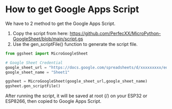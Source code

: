 # How to get Google Apps Script 
We have to 2 method to get the Google Apps Script.
1. Copy the script from 
here: https://github.com/PerfecXX/MicroPython-GoogleSheet/blob/main/script.gs
2. Use the gen_scriptFile() function to generate the script file.
```python
from ggsheet import MicroGoogleSheet

# Google Sheet Credential 
google_sheet_url = "https://docs.google.com/spreadsheets/d/xxxxxxxxx/edit#gid=0"
google_sheet_name = "Sheet1"

ggsheet = MicroGoogleSheet(google_sheet_url,google_sheet_name)
ggsheet.gen_scriptFile()
```
After running the script, it will be saved at root (/) on your ESP32 or ESP8266, then copied to Google Apps Script.
